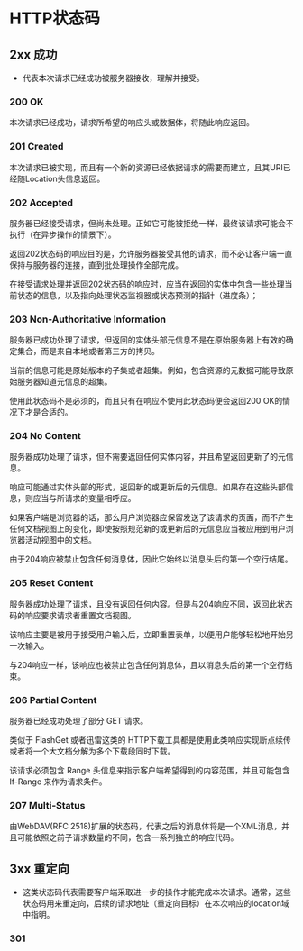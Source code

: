 # HTTP状态码

## 2xx 成功

- 代表本次请求已经成功被服务器接收，理解并接受。

### **200 OK**

本次请求已经成功，请求所希望的响应头或数据体，将随此响应返回。

### **201 Created**

本次请求已被实现，而且有一个新的资源已经依据请求的需要而建立，且其URI已经随Location头信息返回。

### **202 Accepted**

服务器已经接受请求，但尚未处理。正如它可能被拒绝一样，最终该请求可能会不执行（在异步操作的情景下）。

返回202状态码的响应目的是，允许服务器接受其他的请求，而不必让客户端一直保持与服务器的连接，直到批处理操作全部完成。

在接受请求处理并返回202状态码的响应时，应当在返回的实体中包含一些处理当前状态的信息，以及指向处理状态监视器或状态预测的指针（进度条）；

### 203 Non-Authoritative Information

服务器已成功处理了请求，但返回的实体头部元信息不是在原始服务器上有效的确定集合，而是来自本地或者第三方的拷贝。

当前的信息可能是原始版本的子集或者超集。例如，包含资源的元数据可能导致原始服务器知道元信息的超集。

使用此状态码不是必须的，而且只有在响应不使用此状态码便会返回200 OK的情况下才是合适的。

### 204 No Content

服务器成功处理了请求，但不需要返回任何实体内容，并且希望返回更新了的元信息。

响应可能通过实体头部的形式，返回新的或更新后的元信息。如果存在这些头部信息，则应当与所请求的变量相呼应。

如果客户端是浏览器的话，那么用户浏览器应保留发送了该请求的页面，而不产生任何文档视图上的变化，即使按照规范新的或更新后的元信息应当被应用到用户浏览器活动视图中的文档。

由于204响应被禁止包含任何消息体，因此它始终以消息头后的第一个空行结尾。

### 205 Reset Content

服务器成功处理了请求，且没有返回任何内容。但是与204响应不同，返回此状态码的响应要求请求者重置文档视图。

该响应主要是被用于接受用户输入后，立即重置表单，以便用户能够轻松地开始另一次输入。

与204响应一样，该响应也被禁止包含任何消息体，且以消息头后的第一个空行结束。

### 206 Partial Content

服务器已经成功处理了部分 GET 请求。

类似于 FlashGet 或者迅雷这类的 HTTP下载工具都是使用此类响应实现断点续传或者将一个大文档分解为多个下载段同时下载。

该请求必须包含 Range 头信息来指示客户端希望得到的内容范围，并且可能包含 If-Range 来作为请求条件。

### 207 Multi-Status

由WebDAV(RFC 2518)扩展的状态码，代表之后的消息体将是一个XML消息，并且可能依照之前子请求数量的不同，包含一系列独立的响应代码。

## 3xx 重定向

- 这类状态码代表需要客户端采取进一步的操作才能完成本次请求。通常，这些状态码用来重定向，后续的请求地址（重定向目标）在本次响应的location域中指明。 

### 301